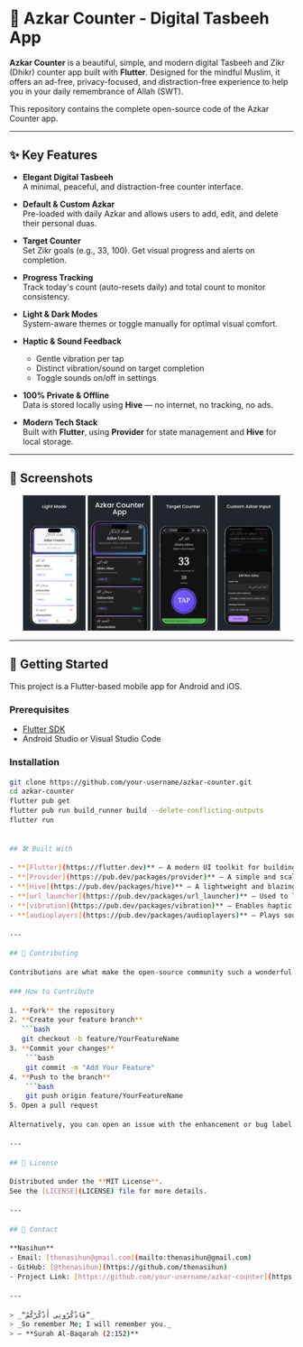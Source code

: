 # 📿 Azkar Counter - Digital Tasbeeh App


**Azkar Counter** is a beautiful, simple, and modern digital Tasbeeh and Zikr (Dhikr) counter app built with **Flutter**. Designed for the mindful Muslim, it offers an ad-free, privacy-focused, and distraction-free experience to help you in your daily remembrance of Allah (SWT).

This repository contains the complete open-source code of the Azkar Counter app.

---

## ✨ Key Features

- **Elegant Digital Tasbeeh**  
  A minimal, peaceful, and distraction-free counter interface.

- **Default & Custom Azkar**  
  Pre-loaded with daily Azkar and allows users to add, edit, and delete their personal duas.

- **Target Counter**  
  Set Zikr goals (e.g., 33, 100). Get visual progress and alerts on completion.

- **Progress Tracking**  
  Track today's count (auto-resets daily) and total count to monitor consistency.

- **Light & Dark Modes**  
  System-aware themes or toggle manually for optimal visual comfort.

- **Haptic & Sound Feedback**  
  - Gentle vibration per tap  
  - Distinct vibration/sound on target completion  
  - Toggle sounds on/off in settings

- **100% Private & Offline**  
  Data is stored locally using **Hive** — no internet, no tracking, no ads.

- **Modern Tech Stack**  
  Built with **Flutter**, using **Provider** for state management and **Hive** for local storage.

---

## 📸 Screenshots

<p align="center">
  <img src="assets/screenshots/light_mode.png" alt="Light Mode" width="22%" />
  <img src="assets/screenshots/dark_mode.png" alt="Dark Mode" width="22%" />
  <img src="assets/screenshots/counter_screen.png" alt="Counter" width="22%" />
  <img src="assets/screenshots/add_custom_azkar.png" alt="Info Screen" width="22%" />
</p>

---

## 🚀 Getting Started

This project is a Flutter-based mobile app for Android and iOS.

### Prerequisites

- [Flutter SDK](https://flutter.dev/docs/get-started/install)
- Android Studio or Visual Studio Code

### Installation

```bash
git clone https://github.com/your-username/azkar-counter.git
cd azkar-counter
flutter pub get
flutter pub run build_runner build --delete-conflicting-outputs
flutter run


## 🛠️ Built With

- **[Flutter](https://flutter.dev)** – A modern UI toolkit for building beautiful, natively compiled apps for mobile, web, and desktop from a single codebase.
- **[Provider](https://pub.dev/packages/provider)** – A simple and scalable state management solution.
- **[Hive](https://pub.dev/packages/hive)** – A lightweight and blazing-fast key-value database written in Dart, perfect for local offline storage.
- **[url_launcher](https://pub.dev/packages/url_launcher)** – Used to launch URLs in the mobile platform.
- **[vibration](https://pub.dev/packages/vibration)** – Enables haptic feedback for a more interactive experience.
- **[audioplayers](https://pub.dev/packages/audioplayers)** – Plays sound notifications on user interaction.

---

## 🤝 Contributing

Contributions are what make the open-source community such a wonderful place to learn, inspire, and create. Any contributions you make are **greatly appreciated**.

### How to Contribute

1. **Fork** the repository
2. **Create your feature branch**  
   ```bash
   git checkout -b feature/YourFeatureName
3. **Commit your changes**
    ```bash
    git commit -m "Add Your Feature"
4. **Push to the branch**
    ```bash
    git push origin feature/YourFeatureName
5. Open a pull request

Alternatively, you can open an issue with the enhancement or bug label.

---

## 📄 License

Distributed under the **MIT License**.  
See the [LICENSE](LICENSE) file for more details.

---

## 📧 Contact

**Nasihun**  
- Email: [thenasihun@gmail.com](mailto:thenasihun@gmail.com)  
- GitHub: [@thenasihun](https://github.com/thenasihun)  
- Project Link: [https://github.com/your-username/azkar-counter](https://github.com/thenasihun/azkar-counter-app)

---

> _“فَاذْكُرُونِي أَذْكُرْكُمْ”_  
> _So remember Me; I will remember you._  
> — **Surah Al-Baqarah (2:152)**
